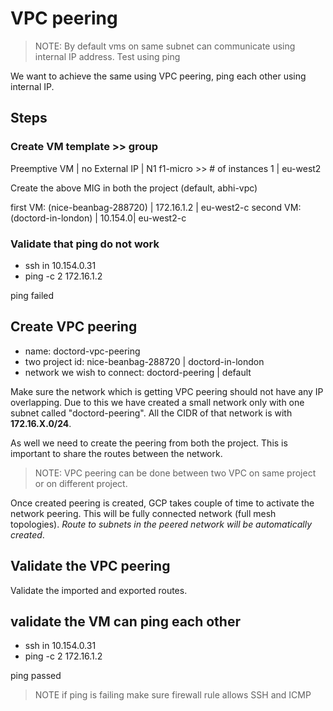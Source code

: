 # VPC peering

> NOTE: By default vms on same subnet can communicate using internal IP address. Test using ping

We want to achieve the same using VPC peering, ping each other using internal IP.

## Steps

### Create VM template >> group

Preemptive VM | no External IP | N1 f1-micro  >> # of instances 1 | eu-west2

Create the above MIG in both the project (default, abhi-vpc)

first VM: (nice-beanbag-288720) | 172.16.1.2 | eu-west2-c
second VM: (doctord-in-london) | 10.154.0| eu-west2-c

### Validate that ping do not work

- ssh in 10.154.0.31
- ping -c 2 172.16.1.2

ping failed

## Create VPC peering

- name: doctord-vpc-peering
- two project id: nice-beanbag-288720 | doctord-in-london
- network we wish to connect: doctord-peering | default

Make sure the network which is getting VPC peering should not have any IP overlapping. Due to this we have created a small network only with one subnet called "doctord-peering". All the CIDR of that network is with **172.16.X.0/24**.

As well we need to create the peering from both the project. This is important to share the routes between the network.

> NOTE: VPC peering can be done between two VPC on same project or on different project.

Once created peering is created, GCP takes couple of time to activate the network peering. This will be fully connected network (full mesh topologies). *Route to subnets in the peered network will be automatically created*.

## Validate the VPC peering

Validate the imported and exported routes.

## validate the VM can ping each other

- ssh in 10.154.0.31
- ping -c 2 172.16.1.2

ping passed

> NOTE if ping is failing make sure firewall rule allows SSH and ICMP
